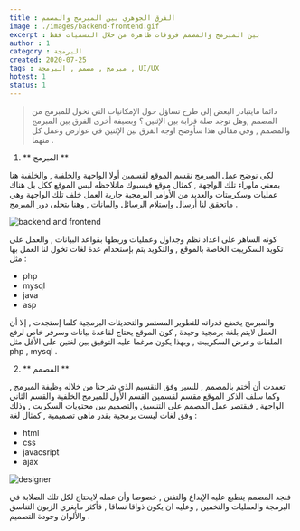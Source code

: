 ```yaml
---
title : الفرق الجوهري بين المبرمج والمصمم
image : ./images/backend-frontend.gif
excerpt : بين المبرمج والمصمم فروقات ظاهرة من خلال التسميات فقط
author : 1
category : البرمجة
created: 2020-07-25
tags : مبرمج , مصمم , البرمجة , UI/UX
hotest: 1
status: 1
---
```

> دائما مايتبادر البعض إلى طرح تساؤل حول الإمكانيات التي تخول للمبرمج من المصمم ,وهل توجد صلة قرابة بين الإثنين ؟ وبصيفة أخرى الفرق بين المبرمج والمصمم , وفي مقالي هذا سأوضح اوجه الفرق بين الإثنين في عوارض وعمل كل منهما .

1. ** المبرمج **

لكي نوضح عمل المبرمج نقسم الموقع لقسمين أولا الواجهة والخلفية , والخلفية هنا بمعني ماوراء تلك الواجهة , كمثال موقع فيسبوك مانلاحظه ليس الموقع ككل بل هناك عمليات وسكريبتات والعديد من الأوامر البرمجية جارية العمل خلف تلك الواجهة وهي ماتحقق لنا أرسال وإستلام الرسائل والبيانات , وهنا يتجلى دور المبرمج . 

![backend and frontend](https://res.cloudinary.com/practicaldev/image/fetch/s--QFWF9cBP--/c_limit%2Cf_auto%2Cfl_progressive%2Cq_auto%2Cw_880/https://blog.back4app.com/wp-content/uploads/2019/07/make-app-backend-frontend.png)


كونه الساهر على اعداد نظم  وجداول وعمليات وربطها بقواعد البيانات , والعمل على تكويد السكريبت الخاصة بالموقع , والتكويد يتم بإستخدام عدة لغات تخول لنا العمل بها مثل : 

- php
- mysql
- java
- asp

والمبرمج يخضع قدراته للتطوير المستمر والتحديثات البرمجية كلما إستجدت , إلا أن العمل لايتم بلغة برمجية وحيدة , كون الموقع يحتاج لقاعدة بيانات وسرفر خاص لرفع الملفات وعرض السكريبت  , وبهذا يكون مرغما عليه التوفيق بين لغتين على الأقل مثل php , mysql . 

2. ** المصمم **

تعمدت أن أختم بالمصمم , للسير وفق التقسيم الذي شرحنا من خلاله وظيفة المبرمج , وكما سلف الذكر الموقع مقسم لقسمين القسم الأول للمبرمج الخلفية والقسم الثاني الواجهة , فيقتصر عمل المصمم على التنسيق والتصميم بين محتويات السكربت , وذلك وفق لغات ليست برمجية بقدر ماهي تصميمية , كمثال لغة : 

- html
- css
- javacsript
- ajax

![designer](https://miro.medium.com/max/2424/1*m6nOTvuHAx5NCicGE15IMQ.jpeg)


فنجد المصمم ينطبع عليه الإبداع والتفنن , خصوصا وأن عمله لايحتاج لكل تلك الصلابة في البرمجة والعمليات والتخمين , وعليه ان يكون ذواقا نساقا , فأكثر مايغري الزبون التناسق والألوان وجودة التصميم . 






